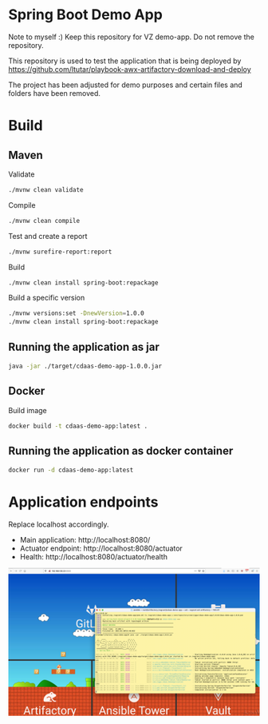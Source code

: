 # Spring Boot Demo App

Note to myself :) Keep this repository for VZ demo-app. Do not remove the repository. 

This repository is used to test the application that is being deployed by https://github.com/ltutar/playbook-awx-artifactory-download-and-deploy




The project has been adjusted for demo purposes and certain files and folders have been removed.

# Build
## Maven
Validate

```bash
./mvnw clean validate
```

Compile

```bash
./mvnw clean compile
```

Test and create a report

```bash
./mvnw surefire-report:report
```

Build

```bash
./mvnw clean install spring-boot:repackage
```

Build a specific version

```bash
./mvnw versions:set -DnewVersion=1.0.0
./mvnw clean install spring-boot:repackage
```

## Running the application as jar

```bash
java -jar ./target/cdaas-demo-app-1.0.0.jar
```

## Docker
Build image

```bash
docker build -t cdaas-demo-app:latest .
```

## Running the application as docker container

```bash
docker run -d cdaas-demo-app:latest
```

# Application endpoints

Replace localhost accordingly.

- Main application: http://localhost:8080/
- Actuator endpoint: http://localhost:8080/actuator
- Health: http://localhost:8080/actuator/health

![<img src="images/java-end-result.png" height="400">](images/java-end-result.png)

